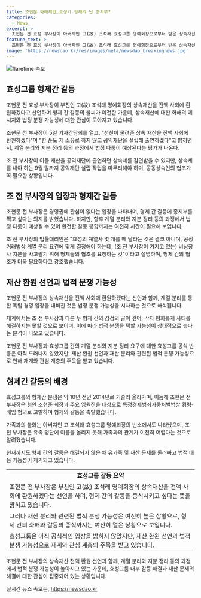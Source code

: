 ```yaml
---
title: 조현문 화해제안…효성가 형제의 난 종지부?
categories:
  - News
excerpt: >
  조현문 전 효성 부사장이 아버지인 고(故) 조석래 효성그룹 명예회장으로부터 받은 상속재산을 전액 사회에 환원하고, 형제 간 갈등을 종결하고 화해하고 싶다고 밝혔다. 이에 대한 형제들의 반응과 법정 분쟁 가능성에 관심이 쏠리고 있다. 조 전 부사장은 상속 재산을 공익재단에 출연하여 상속세를 감면받을 계획이고, 이에 대한 공동상속인의 협조가 필요하다고 전했다. 또한, 형제들과의 계열 분리와 지분 정리 요구에 대해 효성그룹의 공식 반응은 없었으며, 재계에서는 법적 분쟁 가능성이 높다는 분석이 나왔다. 혼란의 불씨가 여전히 살아있음이 염려된다.
feature_text: >
  조현문 전 효성 부사장이 아버지인 고(故) 조석래 효성그룹 명예회장으로부터 받은 상속재산을 전액 사회에 환원하고, 형제 간 갈등을 종결하고 화해하고 싶다고 밝혔다. 이에 대한 형제들의 반응과 법정 분쟁 가능성에 관심이 쏠리고 있다. 조 전 부사장은 상속 재산을 공익재단에 출연하여 상속세를 감면받을 계획이고, 이에 대한 공동상속인의 협조가 필요하다고 전했다. 또한, 형제들과의 계열 분리와 지분 정리 요구에 대해 효성그룹의 공식 반응은 없었으며, 재계에서는 법적 분쟁 가능성이 높다는 분석이 나왔다. 혼란의 불씨가 여전히 살아있음이 염려된다.
image: 'https://newsdao.kr/res/images/meta/newsdao_breakingnews.jpg'
---
```


<p><img src="https://newsdao.kr/res/images/meta/newsdao_breakingnews.jpg" alt="flaretime 속보" /></p>

<h2 data-ke-size="size26">효성그룹 형제간 갈등</h2>

<p>조현문 전 효성 부사장이 부친인 고(故) 조석래 명예회장의 상속재산을 전액 사회에 환원하겠다고 선언하며 형제 간 갈등의 불씨가 여전한 가운데, 상속재산에 대한 화해의 메시지와 법정 분쟁 가능성에 대한 관심이 모아지고 있습니다.</p>

<p data-ke-size="size16">조현문 전 부사장이 5일 기자간담회를 열고, "선친이 물려준 상속 재산을 전액 사회에 환원하겠다"며 "한 푼도 제 소유로 하지 않고 공익재단을 설립해 출연하겠다"고 밝히면서, 계열 분리와 지분 정리 등의 과정에서 법정 다툼이 예상된다는 평가가 나온다.</p>

<p>조 전 부사장이 이들 재산을 공익재단에 출연하면 상속세를 감면받을 수 있지만, 상속세를 내야 하는 9월 말까지 공익재단 설립 작업을 마무리해야 하며, 공동상속인의 협조가 꼭 필요한 상황입니다.</p>

<h2 data-ke-size="size26">조 전 부사장의 입장과 형제간 갈등</h2>

<p>조현문 전 부사장은 경영권에 관심이 없다는 입장을 나타내며, 형제 간 갈등에 종지부를 찍고 싶다는 의지를 밝혔습니다. 하지만, 향후 계열 분리와 지분 정리 등의 과정에서 법정 다툼이 예상될 수 있어 완전한 갈등 봉합까지는 여전히 시간이 필요해 보입니다.</p>

<p>조 전 부사장의 법률대리인은 "효성의 계열사 몇 개를 떼 달라는 것은 결코 아니며, 공정거래법상 계열 분리 요건에 맞게 결정해야 하는데, (조 전 부사장이 가지고 있는) 비상장사 지분을 사고팔기 위해 형제들의 협조를 요청하는 것"이라고 설명하며, 형제 간의 협조가 더욱 필요하다고 강조했습니다.</p>

<h2 data-ke-size="size26">재산 환원 선언과 법적 분쟁 가능성</h2>

<p>조현문 전 부사장의 상속재산을 전액 사회에 환원하겠다는 선언과 함께, 계열 분리를 통한 독립 경영 입장을 내비친 것은 법정 분쟁 가능성을 시사하는 것으로 해석됩니다.</p>

<p>재계에서는 조 전 부사장과 다른 두 형제 간의 감정의 골이 깊어, 각자 평화롭게 사태를 해결하지는 못할 것으로 보이며, 이에 따라 법적 분쟁을 택할 가능성이 상대적으로 높다는 분석이 나오고 있습니다.</p>

<p>조현문 전 부사장과 효성그룹 간의 계열 분리와 지분 정리 요구에 대한 효성그룹 공식 반응은 아직 드러나지 않았지만, 재산 환원 선언과 재산 분리와 관련된 법적 분쟁 가능성으로 인해 재계와 관심 계층의 주목을 받고 있습니다.</p>

<h2 data-ke-size="size26">형제간 갈등의 배경</h2>

<p>효성그룹의 형제간 분쟁은 약 10년 전인 2014년로 거슬러 올라가며, 이듬해 조현문 전 부사장은 형인 조현준 회장과 주요 임원진을 대상으로 특정경제범죄가중처벌법상 횡령·배임 혐의로 고발하며 형제의 갈등을 촉발했습니다.</p>

<p>가족과의 불화는 아버지인 고 조석래 효성그룹 명예회장의 빈소에서도 나타났으며, 조 전 부사장은 유족 명단에 이름을 올리지 못해 가족과의 관계가 여전히 어렵다는 것으로 알려졌습니다.</p>

<p>현재까지도 형제 간의 갈등은 해결되지 않은 채 유가족 및 재산 문제를 둘러싸고 법적 대응 가능성이 제기되고 있습니다. </p>

<table>
  <tr>
    <td style="text-align: center; height: 17px;"><b>효성그룹 갈등 요약</b></td>
  </tr>
  <tr>
    <td>조현문 전 부사장은 부친인 고(故) 조석래 명예회장의 상속재산을 전액 사회에 환원하겠다는 선언을 하며, 형제 간의 갈등을 종식시키고 싶다는 뜻을 밝히고 있습니다.</td>
  </tr>
  <tr>
    <td>그러나 재산 분리와 관련된 법적 분쟁 가능성은 여전히 높은 상황으로, 형제 간의 화해와 갈등의 종식까지는 여전히 멀은 상황으로 보입니다.</td>
  </tr>
  <tr>
    <td>효성그룹은 아직 공식적인 입장을 밝히지 않았지만, 재산 환원 선언과 법적 분쟁 가능성으로 재계와 관심 계층의 주목을 받고 있습니다.</td>
  </tr>
</table>

<p>조현문 전 부사장의 상속재산 전액 환원 선언과 함께, 계열 분리와 지분 정리 등의 과정에서 법적 분쟁 가능성이 높아지고 있는 가운데, 효성그룹 내부 갈등 해결과 재산 문제의 해결에 대한 관심이 집중되어 있는 상황입니다.</p>
실시간 뉴스 속보는, <a href="https://newsdao.kr" rel="dofollow">https://newsdao.kr</a>


